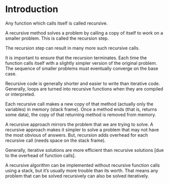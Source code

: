 # Introduction

Any function which calls itself is called recursive.

A recursive method solves a problem by calling a copy of itself to work on a smaller problem. This is called the recursion step.

The recursion step can result in many more such recursive calls.

It is important to ensure that the recursion terminates. Each time the function calls itself with a slightly simpler version of the original problem. The sequence of smaller problems must eventually converge on the base case.

Recursive code is generally shorter and easier to write than iterative code. Generally, loops are turned into recursive functions when they are compiled or interpreted.

Each recursive call makes a new copy of that method (actually only the variables) in memory (stack frame). Once a method ends (that is, returns some data), the copy of that returning method is removed from memory.

A recursive approach mirrors the problem that we are trying to solve. A recursive approach makes it simpler to solve a problem that may not have the most obvious of answers. But, recursion adds overhead for each recursive call (needs space on the stack frame).

Generally, iterative solutions are more efficient than recursive solutions [due to the overhead of function calls].

A recursive algorithm can be implemented without recursive function calls using a stack, but it’s usually more trouble than its worth. That means any problem that can be solved recursively can also be solved iteratively.
